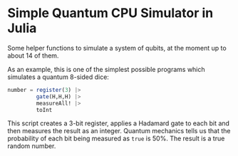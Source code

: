 # Simple Quantum CPU Simulator in Julia

Some helper functions to simulate a system of qubits, at the moment up to about 14 of them.

As an example, this is one of the simplest possible programs which simulates a quantum 8-sided dice:

```julia
number = register(3) |>
         gate(H,H,H) |>
         measureAll! |>
         toInt
```

This script creates a 3-bit register, applies a Hadamard gate to each bit and then measures the result as an integer. Quantum mechanics tells us that the probability of each bit being measured as `true` is 50%. The result is a true random number.
